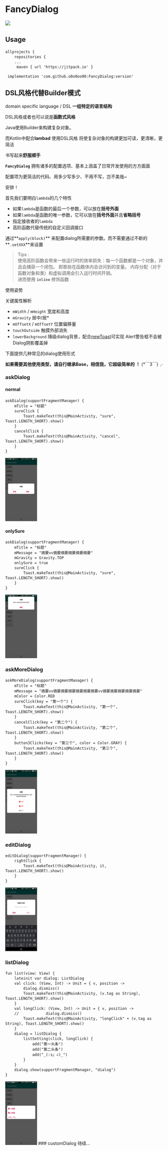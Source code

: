 # FancyDialog

[![](https://jitpack.io/v/o0o0oo00/FancyDialog.svg)](https://jitpack.io/#o0o0oo00/FancyDialog)

## Usage
```
allprojects {
    repositories {
    ...
     maven { url 'https://jitpack.io' }
```
```
 implementation 'com.github.o0o0oo00:FancyDialog:version'
```

## DSL风格代替Builder模式

domain specific language / DSL  **一组特定的语言结构**  

DSL风格或者也可以说是**函数式风格**  

Java使用Builder来构建复杂对象。  

而Kotlin中配合**lambad** 使用DSL风格 将使复杂对象的构建更加可读，更清晰，更简洁

书写起来**舒服顺手**

**`FancyDialog`** 拥有诸多的配置选项、基本上涵盖了日常开发使用的方方面面

配置项为更简洁的代码、用多少写多少、不用不写，岂不美哉~

安排！

首先我们要明白`lambda`的几个特性

* 如果`lambda`是函数的最后一个参数，可以放在**括号外面**
* 如果`lambda`是函数的唯一参数，它可以放在**括号外面**并且**省略括号**
* 指定接收者的`lambda`
* 高阶函数代替传统的自定义回调接口

通过**`apply(block)`** 来配置dialog所需要的参数。而不需要通过不断的**`.setXXX`**来设置

>Tips :   
使用高阶函数会带来一些运行时的效率损失：每一个函数都是一个对象，并且会捕获一个闭包。 即那些在函数体内会访问到的变量。 内存分配（对于函数对象和类）和虚拟调用会引入运行时间开销。  
进而使用 **`inline`** 修饰函数


使用姿势

关键属性解析

* `mWidth` / `mHeight` 宽度和高度
* `mGravity` 居中/居*
* `mOffsetX` / `mOffsetY` 位置偏移量
* `touchOutside` 触摸外部消失
* `lowerBackground` 降级dialog背景，配合[newToast](https://github.com/o0o0oo00/NewToast)可实现 Alert警告框不会被Dialog阴影覆盖掉

下面提供几种常见的dialog使用形式

**如果需要其他使用类型，请自行继承Base，相信我，它超级简单的 ！** (*￣3￣)╭ 

### askDialog
#### normal
```
askDialog(supportFragmentManager) {
    mTitle = "标题"
    sureClick {
        Toast.makeText(this@MainActivity, "sure", Toast.LENGTH_SHORT).show()
    }
    cancelClick {
        Toast.makeText(this@MainActivity, "cancel", Toast.LENGTH_SHORT).show()
    }
}
```
<img src="https://raw.githubusercontent.com/o0o0oo00/FancyDialog/master/mdimage/S90102-163051.jpg" width="20%" height="20%">

#### onlySure
```
askDialog(supportFragmentManager) {
    mTitle = "标题"
    mMessage = "摘要vv摘要摘要摘要摘要摘要"
    mGravity = Gravity.TOP
    onlySure = true
    sureClick {
        Toast.makeText(this@MainActivity, "sure", Toast.LENGTH_SHORT).show()
    }
}
```

<img src="https://raw.githubusercontent.com/o0o0oo00/FancyDialog/master/mdimage/S90102-163103.jpg" width="20%" height="20%">

### askMoreDialog
```
askMoreDialog(supportFragmentManager) {
    mTitle = "标题"
    mMessage = "摘要vv摘要摘要摘要摘要摘要摘要vv摘要摘要摘要摘要摘要"
    mColor = Color.RED
    sureClick(key = "第一个") {
        Toast.makeText(this@MainActivity, "第一个", Toast.LENGTH_SHORT).show()
    }
    cancelClick(key = "第二个") {
        Toast.makeText(this@MainActivity, "第二个", Toast.LENGTH_SHORT).show()
    }
    button3Clicks(key = "第三个", color = Color.GRAY) {
        Toast.makeText(this@MainActivity, "第三个", Toast.LENGTH_SHORT).show()
    }
}
```
<img src="https://raw.githubusercontent.com/o0o0oo00/FancyDialog/master/mdimage/S90102-163121.jpg" width="20%" height="20%">

### editDialog
```
editDialog(supportFragmentManager) {
    rightClick {
        Toast.makeText(this@MainActivity, it, Toast.LENGTH_SHORT).show()
    }
}
```
<img src="https://raw.githubusercontent.com/o0o0oo00/FancyDialog/master/mdimage/S90102-163127.jpg" width="20%" height="20%">

### listDialog
```
fun list(view: View) {
	lateinit var dialog: ListDialog
	val click: (View, Int) -> Unit = { v, position ->
	    dialog.dismiss()
	    Toast.makeText(this@MainActivity, (v.tag as String), Toast.LENGTH_SHORT).show()
	}
	val longClick: (View, Int) -> Unit = { v, position ->
	//            dialog.dismiss()
	    Toast.makeText(this@MainActivity, "longClick" + (v.tag as String), Toast.LENGTH_SHORT).show()
	}
	dialog = listDialog {
	    listSetting(click, longClick) {
	        add("第一头条")
	        add("第二头条")
	        add("_(:з」∠)_")
	    }
	}
	dialog.show(supportFragmentManager, "dialog")
}
```
<img src="https://raw.githubusercontent.com/o0o0oo00/FancyDialog/master/mdimage/S90108-153438.jpg" width="20%" height="20%">
### customDialog
待续...
